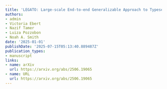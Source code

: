 ```yaml
---
title: 'LEGATO: Large-scale End-to-end Generalizable Approach to Typeset OMR'
authors:
- admin
- Victoria Ebert
- Nazif Tamer
- Luiza Pozzobon
- Noah A. Smith
date: '2025-01-01'
publishDate: '2025-07-15T05:13:40.889487Z'
publication_types:
- manuscript
links:
- name: arXiv
  url: https://arxiv.org/abs/2506.19065
- name: URL
  url: https://arxiv.org/abs/2506.19065
---
```

